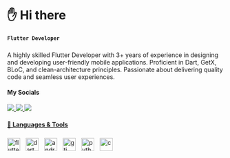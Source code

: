 # ✋ Hi there

 **`Flutter Developer`**
 </br>
 ###
  A highly skilled Flutter Developer with 3+ years
of experience in designing and developing
user-friendly mobile applications. Proficient in
Dart, GetX, BLoC, and clean-architecture
principles. Passionate about delivering quality
code and seamless user experiences.

</a>
    

 #### My Socials

<a href="https://www.linkedin.com/in/amin-khademi-228303252/">
    <img src="https://img.shields.io/badge/linkedin-%230077B5.svg?&style=for-the-badge&logo=linkedin&logoColor=white" />
</a>

<a href="https://stackoverflow.com/users/20510993/amin-khademi">
    <img src="https://img.shields.io/badge/Stack_Overflow-FE7A16?style=for-the-badge&logo=stack-overflow&logoColor=white" />
</a>

<a href="https://t.me/Amin_khademi1/">
    <img src="https://img.shields.io/badge/Telegram-2CA5E0?style=for-the-badge&logo=telegram&logoColor=white" />






#### 🧰 Languages & Tools
###

<img align="left" alt="flutter"  width="30px" style="padding-right:10px;" src="https://cdn.jsdelivr.net/gh/devicons/devicon/icons/flutter/flutter-original.svg"/>
<img align="left" alt="dart" width="30px"  style="padding-right:10px;" src="https://cdn.jsdelivr.net/gh/devicons/devicon/icons/dart/dart-original.svg"/>
<img align="left" alt="android"  width="30px" style="padding-right:10px;" src="https://cdn.jsdelivr.net/gh/devicons/devicon/icons/android/android-plain.svg"/>
<img align="left" alt="gti"  width="30px" style="padding-right:10px;" src="https://cdn.jsdelivr.net/gh/devicons/devicon/icons/git/git-original.svg"/>

<img align="left" alt="python"  width="30px" style="padding-right:10px;" src="https://cdn.jsdelivr.net/gh/devicons/devicon/icons/python/python-original.svg"/>
<img align="left" alt="c"  width="30px" style="padding-right:10px;" src="https://cdn.jsdelivr.net/gh/devicons/devicon/icons/c/c-original.svg"/>

<br />

#



<br />
<!--
**amin-khademi/amin-khademi** is a ✨ _special_ ✨ repository because its `README.md` (this file) appears on your GitHub profile.

Here are some ideas to get you started:

- 🔭 I’m currently working on ...
- 🌱 I’m currently learning ...
- 👯 I’m looking to collaborate on ...
- 🤔 I’m looking for help with ...
- 💬 Ask me about ...
- 📫 How to reach me: ...
- 😄 Pronouns: ...
- ⚡ Fun fact: ...
-->
